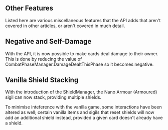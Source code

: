 ## Other Features
Listed here are various miscellaneous features that the API adds that aren't covered in other articles, or aren't covered in much detail.

## Negative and Self-Damage
With the API, it is now possible to make cards deal damage to their owner.
This is done by reducing the value of CombatPhaseManager.DamageDealtThisPhase so it becomes negative.

## Vanilla Shield Stacking
With the introduction of the ShieldManager, the Nano Armour (Armoured) sigil can now stack, providing multiple shields.

To minimise inteference with the vanilla game, some interactions have been altered as well;
certain vanilla items and sigils that reset shields will now add an additional shield instead, provided a given card doesn't already have a shield.